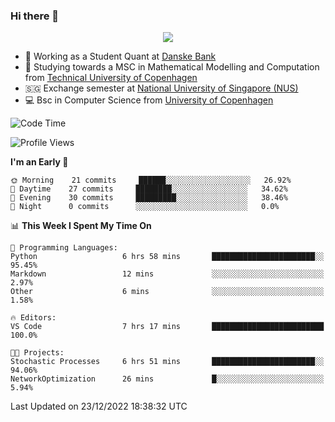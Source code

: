 ### Hi there 👋

<p align="center">
  <img src="https://media4.giphy.com/media/3ohzdKy5Z8TChSDuiA/giphy.gif?cid=ecf05e47r69cojk56gup9q8mep9liy48s94dn2uxsfh6fv39&rid=giphy.gif&ct=g" />
</p>

* 🏦 Working as a Student Quant at [Danske Bank](https://danskebank.dk)
* 🧮 Studying towards a MSC in Mathematical Modelling and Computation from [Technical University of Copenhagen](https://www.dtu.dk)
* 🇸🇬 Exchange semester at [National University of Singapore (NUS)](https://www.nus.edu.sg)
* 💻 Bsc in Computer Science from [University of Copenhagen](https://www.ku.dk/english/)


<!--START_SECTION:waka-->
![Code Time](http://img.shields.io/badge/Code%20Time-55%20hrs%2057%20mins-blue)

![Profile Views](http://img.shields.io/badge/Profile%20Views-0-blue)

**I'm an Early 🐤** 

```text
🌞 Morning    21 commits     ██████░░░░░░░░░░░░░░░░░░░   26.92% 
🌆 Daytime    27 commits     ████████░░░░░░░░░░░░░░░░░   34.62% 
🌃 Evening    30 commits     █████████░░░░░░░░░░░░░░░░   38.46% 
🌙 Night      0 commits      ░░░░░░░░░░░░░░░░░░░░░░░░░   0.0%

```


📊 **This Week I Spent My Time On** 

```text
💬 Programming Languages: 
Python                   6 hrs 58 mins       ███████████████████████░░   95.45% 
Markdown                 12 mins             ░░░░░░░░░░░░░░░░░░░░░░░░░   2.97% 
Other                    6 mins              ░░░░░░░░░░░░░░░░░░░░░░░░░   1.58%

🔥 Editors: 
VS Code                  7 hrs 17 mins       █████████████████████████   100.0%

🐱‍💻 Projects: 
Stochastic Processes     6 hrs 51 mins       ███████████████████████░░   94.06% 
NetworkOptimization      26 mins             █░░░░░░░░░░░░░░░░░░░░░░░░   5.94%

```


 Last Updated on 23/12/2022 18:38:32 UTC
<!--END_SECTION:waka-->
